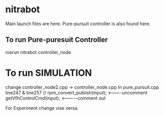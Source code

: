 # nitrabot
Main launch files are here. Pure-pursuit controller is also found here.

## To run Pure-puresuit Controller
rosrun nitrabot controller_node

# To run SIMULATION
change controller_node2.cpp -> controller_node.cpp
In pure_pursuit.cpp line247 & line257
    // rpm_convert_publish(input);    <----uncomment
    getVfhControlCmd(input);      <-----comment out

For Experiment change vise versa.

